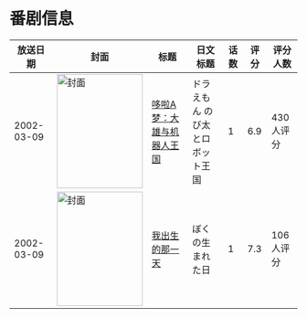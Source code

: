 # 番剧信息

|放送日期|封面|标题|日文标题|话数|评分|评分人数|
|---|---|---|---|---|---|---|
|2002-03-09|<img src="//lain.bgm.tv/pic/cover/c/87/7a/468_w65Qz.jpg" alt="封面" style="width:150px;height:200px;object-fit:cover;">|[哆啦A梦：大雄与机器人王国](https://bangumi.tv/subject/468)|ドラえもん のび太とロボット王国|1|6.9|430人评分|
|2002-03-09|<img src="//lain.bgm.tv/pic/cover/c/d9/24/56569_cd0z8.jpg" alt="封面" style="width:150px;height:200px;object-fit:cover;">|[我出生的那一天](https://bangumi.tv/subject/56569)|ぼくの生まれた日|1|7.3|106人评分|
